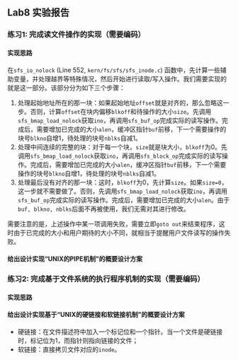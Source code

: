 ## Lab8 实验报告

### 练习1: 完成读文件操作的实现（需要编码）

#### 实现思路

在`sfs_io_nolock` (Line 552, `kern/fs/sfs/sfs_inode.c`) 函数中，先计算一些辅助变量，并处理越界等特殊情况，然后开始进行读取/写入操作。我们需要实现的就是这一部分。该部分分为如下三个步骤：

1. 处理起始地址所在的那一块：如果起始地址`offset`就是对齐的，那么忽略这一步。否则，计算`offset`在块内偏移`blkoff`和待操作的大小`size`。先调用`sfs_bmap_load_nolock`获取`ino`，再调用`sfs_buf_op`完成实际的读写操作。完成后，需要增加已完成的大小`alen`，缓冲区指针`buf`前移，下一个需要操作的块号`blkno`自增1，待处理的块号`nblks`自减1。
2. 处理中间连续的完整的块：对于每一个块，`size`就是块大小，`blkoff`为0。先调用`sfs_bmap_load_nolock`获取`ino`，再调用`sfs_block_op`完成实际的读写操作。完成后，需要增加已完成的大小`alen`，缓冲区指针`buf`前移，下一个需要操作的块号`blkno`自增1，待处理的块号`nblks`自减1。
3. 处理最后没有对齐的那一块：这时，`blkoff`为0，先计算`size`。如果`size=0`，这一步就不需要做了。否则，先调用`sfs_bmap_load_nolock`获取`ino`，再调用`sfs_buf_op`完成实际的读写操作。完成后，需要增加已完成的大小`alen`。由于`buf, blkno, nblks`后面不再被使用，我们无需对其进行修改。

需要注意的是，上述操作中某一项调用失败，需要立即`goto out`来结束程序，这时由于已完成的大小和用户期待的大小不同，就相当于提醒用户文件读写的操作失败。

#### 给出设计实现“UNIX的PIPE机制”的概要设计方案

### 练习2: 完成基于文件系统的执行程序机制的实现（需要编码）

#### 实现思路

#### 给出设计实现基于“UNIX的硬链接和软链接机制”的概要设计方案

- 硬链接：在文件描述符中加入一个标记位和一个指针。当一个文件是硬链接时，标记位为1，而指针则指向链接的文件；
- 软链接：直接拷贝文件对应的`inode`。

